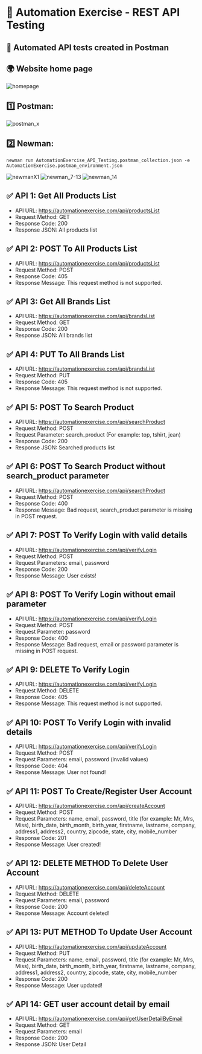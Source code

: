 # :gem: Automation Exercise - REST API Testing
## :diamond_shape_with_a_dot_inside: Automated API tests created in Postman
## :earth_africa: Website home page
![homepage](https://user-images.githubusercontent.com/124753072/235929032-4471bd18-9133-46ae-84da-931f0d94bb35.jpg)
## :one: Postman:
![postman_x](https://user-images.githubusercontent.com/124753072/236633314-80ae1e22-8cdc-4e73-997d-aac1bd801f81.jpg)
## :two: Newman:
` newman run AutomationExercise_API_Testing.postman_collection.json -e AutomationExercise.postman_environment.json `

![newmanX1](https://user-images.githubusercontent.com/124753072/236633835-dd52103d-98df-4b2b-b184-f1589b0626d7.jpg)
![newman_7-13](https://user-images.githubusercontent.com/124753072/236633759-ade9b709-d3f8-48ba-bd98-4b6e4ca045f3.jpg)
![newman_14](https://user-images.githubusercontent.com/124753072/236633760-dc241205-245b-4062-b226-689640bf3a6c.jpg)

## :white_check_mark: API 1: Get All Products List
* API URL: https://automationexercise.com/api/productsList
* Request Method: GET
* Response Code: 200
* Response JSON: All products list

## :white_check_mark: API 2: POST To All Products List
* API URL: https://automationexercise.com/api/productsList
* Request Method: POST
* Response Code: 405
* Response Message: This request method is not supported.

## :white_check_mark: API 3: Get All Brands List
* API URL: https://automationexercise.com/api/brandsList
* Request Method: GET
* Response Code: 200
* Response JSON: All brands list

## :white_check_mark: API 4: PUT To All Brands List
* API URL: https://automationexercise.com/api/brandsList
* Request Method: PUT
* Response Code: 405
* Response Message: This request method is not supported.

## :white_check_mark: API 5: POST To Search Product
* API URL: https://automationexercise.com/api/searchProduct
* Request Method: POST
* Request Parameter: search_product (For example: top, tshirt, jean)
* Response Code: 200
* Response JSON: Searched products list

## :white_check_mark: API 6: POST To Search Product without search_product parameter
* API URL: https://automationexercise.com/api/searchProduct
* Request Method: POST
* Response Code: 400
* Response Message: Bad request, search_product parameter is missing in POST request.

## :white_check_mark: API 7: POST To Verify Login with valid details
* API URL: https://automationexercise.com/api/verifyLogin
* Request Method: POST
* Request Parameters: email, password
* Response Code: 200
* Response Message: User exists!

## :white_check_mark: API 8: POST To Verify Login without email parameter
* API URL: https://automationexercise.com/api/verifyLogin
* Request Method: POST
* Request Parameter: password
* Response Code: 400
* Response Message: Bad request, email or password parameter is missing in POST request.

## :white_check_mark: API 9: DELETE To Verify Login
* API URL: https://automationexercise.com/api/verifyLogin
* Request Method: DELETE
* Response Code: 405
* Response Message: This request method is not supported.

## :white_check_mark: API 10: POST To Verify Login with invalid details
* API URL: https://automationexercise.com/api/verifyLogin
* Request Method: POST
* Request Parameters: email, password (invalid values)
* Response Code: 404
* Response Message: User not found!

## :white_check_mark: API 11: POST To Create/Register User Account
* API URL: https://automationexercise.com/api/createAccount
* Request Method: POST
* Request Parameters: name, email, password, title (for example: Mr, Mrs, Miss), birth_date, birth_month, birth_year, firstname, lastname, company, address1, address2, country, zipcode, state, city, mobile_number
* Response Code: 201
* Response Message: User created!

## :white_check_mark: API 12: DELETE METHOD To Delete User Account
* API URL: https://automationexercise.com/api/deleteAccount
* Request Method: DELETE
* Request Parameters: email, password
* Response Code: 200
* Response Message: Account deleted!

## :white_check_mark: API 13: PUT METHOD To Update User Account
* API URL: https://automationexercise.com/api/updateAccount
* Request Method: PUT
* Request Parameters: name, email, password, title (for example: Mr, Mrs, Miss), birth_date, birth_month, birth_year, firstname, lastname, company, address1, address2, country, zipcode, state, city, mobile_number
* Response Code: 200
* Response Message: User updated!

## :white_check_mark: API 14: GET user account detail by email
* API URL: https://automationexercise.com/api/getUserDetailByEmail
* Request Method: GET
* Request Parameters: email
* Response Code: 200
* Response JSON: User Detail
